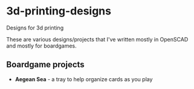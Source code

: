 # 3d-printing-designs
Designs for 3d printing

These are various designs/projects that I've written mostly in OpenSCAD and mostly for boardgames.

## Boardgame projects
- **Aegean Sea** - a tray to help organize cards as you play
